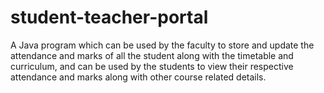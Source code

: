 # student-teacher-portal
A Java program which can be used by the faculty to store and update the attendance and marks of all the student along with
the timetable and curriculum, and can be used by the students to view their respective attendance and marks along with
other course related details.
